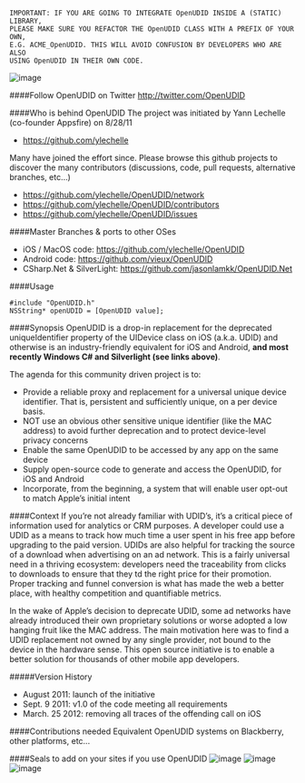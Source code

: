 	IMPORTANT: IF YOU ARE GOING TO INTEGRATE OpenUDID INSIDE A (STATIC) LIBRARY,
	PLEASE MAKE SURE YOU REFACTOR THE OpenUDID CLASS WITH A PREFIX OF YOUR OWN,
	E.G. ACME_OpenUDID. THIS WILL AVOID CONFUSION BY DEVELOPERS WHO ARE ALSO
	USING OpenUDID IN THEIR OWN CODE. 

![image](http://appsfire.com/images/misc/OpenUDID_Industry_supporters_2.png)

####Follow OpenUDID on Twitter
http://twitter.com/OpenUDID

####Who is behind OpenUDID
The project was initiated by Yann Lechelle (co-founder Appsfire) on 8/28/11

- https://github.com/ylechelle

Many have joined the effort since. Please browse this github projects to discover the many contributors (discussions, code, pull requests, alternative branches, etc…)

- https://github.com/ylechelle/OpenUDID/network
- https://github.com/ylechelle/OpenUDID/contributors
- https://github.com/ylechelle/OpenUDID/issues

####Master Branches & ports to other OSes
- iOS / MacOS code: https://github.com/ylechelle/OpenUDID
- Android code: https://github.com/vieux/OpenUDID
- CSharp.Net & SilverLight: https://github.com/jasonlamkk/OpenUDID.Net

####Usage

	#include "OpenUDID.h"
	NSString* openUDID = [OpenUDID value];

####Synopsis
OpenUDID is a drop-in replacement for the deprecated uniqueIdentifier property of the UIDevice class on iOS (a.k.a. UDID) and otherwise is an industry-friendly equivalent for iOS and Android, **and most recently Windows C# and Silverlight (see links above)**.

The agenda for this community driven project is to:
- Provide a reliable proxy and replacement for a universal unique device identifier. That is, persistent and sufficiently unique, on a per device basis.
- NOT use an obvious other sensitive unique identifier (like the MAC address) to avoid further deprecation and to protect device-level privacy concerns
- Enable the same OpenUDID to be accessed by any app on the same device
- Supply open-source code to generate and access the OpenUDID, for iOS and  Android
- Incorporate, from the beginning, a system that will enable user opt-out to match Apple’s initial intent

####Context
If you’re not already familiar with UDID’s, it’s a critical piece of information used for analytics or CRM purposes. A developer could use a UDID as a means to track how much time a user spent in his free app before upgrading to the paid version. UDIDs are also helpful for tracking the source of a download when advertising on an ad network. This is a fairly universal need in a thriving ecosystem: developers need the traceability from clicks to downloads to ensure that they td the right price for their promotion. Proper tracking and funnel conversion is what has made the web a better place, with healthy competition and quantifiable metrics.

In the wake of Apple’s decision to deprecate UDID, some ad networks have already introduced their own proprietary solutions or worse adopted a low hanging fruit like the MAC address. The main motivation here was to find a UDID replacement not owned by any single provider, not bound to the device in the hardware sense. This open source initiative is to enable a better solution for thousands of other mobile app developers.

#####Version History
- August 2011: launch of the initiative
- Sept. 9 2011: v1.0 of the code meeting all requirements
- March. 25 2012: removing all traces of the offending call on iOS

####Contributions needed
Equivalent OpenUDID systems on Blackberry, other platforms, etc...

####Seals to add on your sites if you use OpenUDID
![image](http://appsfire.com/images/misc/openudid_seal_large.png)
![image](http://appsfire.com/images/misc/openudid_seal_medium.png)
![image](http://appsfire.com/images/misc/openudid_seal_small.png)
